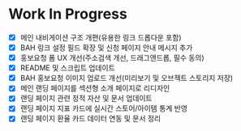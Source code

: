 # Work In Progress

- [x] 메인 내비게이션 구조 개편(유용한 링크 드롭다운 포함)
- [x] BAH 링크 설정 필드 확장 및 신청 페이지 안내 메시지 추가
- [x] 홍보요청 폼 UX 개선(주소검색 개선, 드래그앤드롭, 필수 동의)
- [x] README 및 스크립트 업데이트
- [x] BAH 홍보요청 이미지 업로드 개선(미리보기 및 오브젝트 스토리지 저장)
- [x] 메인 랜딩 페이지를 섹션형 소개 페이지로 리디자인
- [x] 랜딩 페이지 관련 정적 자산 및 문서 업데이트
- [x] 랜딩 페이지 지표 카드에 실시간 스토어/아이템 통계 반영
- [x] 랜딩 페이지 환율 카드 데이터 연동 및 문서 정리
